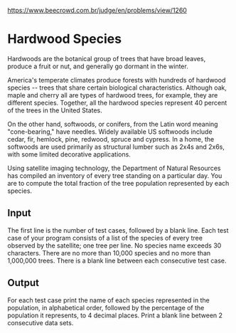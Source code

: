 https://www.beecrowd.com.br/judge/en/problems/view/1260

# Hardwood Species

Hardwoods are the botanical group of trees that have broad leaves, produce a
fruit or nut, and generally go dormant in the winter.

America's temperate climates produce forests with hundreds of hardwood species
-- trees that share certain biological characteristics. Although oak, maple
and cherry all are types of hardwood trees, for example, they are different
species. Together, all the hardwood species represent 40 percent of the trees
in the United States.

On the other hand, softwoods, or conifers, from the Latin word meaning
"cone-bearing," have needles. Widely available US softwoods include cedar,
fir, hemlock, pine, redwood, spruce and cypress. In a home, the softwoods are
used primarily as structural lumber such as 2x4s and 2x6s, with some limited
decorative applications.

Using satellite imaging technology, the Department of Natural Resources has
compiled an inventory of every tree standing on a particular day. You are to
compute the total fraction of the tree population represented by each species.

## Input

The first line is the number of test cases, followed by a blank line. Each
test case of your program consists of a list of the species of every tree
observed by the satellite; one tree per line. No species name exceeds 30
characters. There are no more than 10,000 species and no more than 1,000,000
trees. There is a blank line between each consecutive test case.

## Output

For each test case print the name of each species represented in the
population, in alphabetical order, followed by the percentage of the
population it represents, to 4 decimal places. Print a blank line between 2
consecutive data sets.

